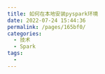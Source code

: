 ```yaml
---
title: 如何在本地安装pyspark环境
date: 2022-07-24 15:44:36
permalink: /pages/165bf0/
categories:
  - 技术
  - Spark
tags:
  - 
---
```

